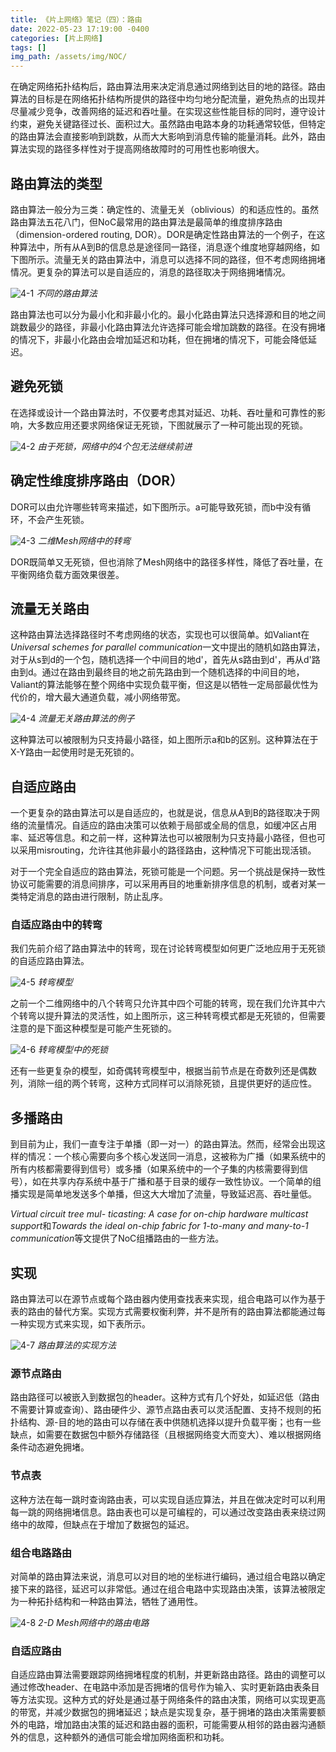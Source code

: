 ```yaml
---
title: 《片上网络》笔记（四）：路由
date: 2022-05-23 17:19:00 -0400
categories: [片上网络]
tags: []
img_path: /assets/img/NOC/
---
```


在确定网络拓扑结构后，路由算法用来决定消息通过网络到达目的地的路径。路由
算法的目标是在网络拓扑结构所提供的路径中均匀地分配流量，避免热点的出现并尽量减少竞争，改善网络的延迟和吞吐量。在实现这些性能目标的同时，遵守设计约束，避免关键路径过长、面积过大。虽然路由电路本身的功耗通常较低，但特定的路由算法会直接影响到跳数，从而大大影响到消息传输的能量消耗。此外，路由算法实现的路径多样性对于提高网络故障时的可用性也影响很大。

## 路由算法的类型

路由算法一般分为三类：确定性的、流量无关（oblivious）的和适应性的。虽然路由算法五花八门，但NoC最常用的路由算法是最简单的维度排序路由（dimension-ordered routing, DOR）。DOR是确定性路由算法的一个例子，在这种算法中，所有从A到B的信息总是途径同一路径，消息逐个维度地穿越网络，如下图所示。流量无关的路由算法中，消息可以选择不同的路径，但不考虑网络拥堵情况。更复杂的算法可以是自适应的，消息的路径取决于网络拥堵情况。

![4-1](4-1.png)
_不同的路由算法_

路由算法也可以分为最小化和非最小化的。最小化路由算法只选择源和目的地之间跳数最少的路径，非最小化路由算法允许选择可能会增加跳数的路径。在没有拥堵的情况下，非最小化路由会增加延迟和功耗，但在拥堵的情况下，可能会降低延迟。

## 避免死锁

在选择或设计一个路由算法时，不仅要考虑其对延迟、功耗、吞吐量和可靠性的影响，大多数应用还要求网络保证无死锁，下图就展示了一种可能出现的死锁。

![4-2](4-2.png)
_由于死锁，网络中的4个包无法继续前进_

## 确定性维度排序路由（DOR）

DOR可以由允许哪些转弯来描述，如下图所示。a可能导致死锁，而b中没有循环，不会产生死锁。

![4-3](4-3.png)
_二维Mesh网络中的转弯_

DOR既简单又无死锁，但也消除了Mesh网络中的路径多样性，降低了吞吐量，在平衡网络负载方面效果很差。

## 流量无关路由

这种路由算法选择路径时不考虑网络的状态，实现也可以很简单。如Valiant在*Universal schemes for parallel communication*一文中提出的随机如路由算法，对于从s到d的一个包，随机选择一个中间目的地d'，首先从s路由到d'，再从d'路由到d。通过在路由到最终目的地之前先路由到一个随机选择的中间目的地，Valiant的算法能够在整个网络中实现负载平衡，但这是以牺牲一定局部最优性为代价的，增大最大通道负载，减小网络带宽。

![4-4](4-4.png)
_流量无关路由算法的例子_

这种算法可以被限制为只支持最小路径，如上图所示a和b的区别。这种算法在于X-Y路由一起使用时是无死锁的。

## 自适应路由

一个更复杂的路由算法可以是自适应的，也就是说，信息从A到B的路径取决于网络的流量情况。自适应的路由决策可以依赖于局部或全局的信息，如缓冲区占用率、延迟等信息。和之前一样，这种算法也可以被限制为只支持最小路径，但也可以采用misrouting，允许往其他非最小的路径路由，这种情况下可能出现活锁。

对于一个完全自适应的路由算法，死锁可能是一个问题。另一个挑战是保持一致性协议可能需要的消息间排序，可以采用再目的地重新排序信息的机制，或者对某一类特定消息的路由进行限制，防止乱序。

### 自适应路由中的转弯

我们先前介绍了路由算法中的转弯，现在讨论转弯模型如何更广泛地应用于无死锁的自适应路由算法。

![4-5](4-5.png)
_转弯模型_

之前一个二维网络中的八个转弯只允许其中四个可能的转弯，现在我们允许其中六个转弯以提升算法的灵活性，如上图所示，这三种转弯模式都是无死锁的，但需要注意的是下面这种模型是可能产生死锁的。

![4-6](4-6.png)
_转弯模型中的死锁_

还有一些更复杂的模型，如奇偶转弯模型中，根据当前节点是在奇数列还是偶数列，消除一组的两个转弯，这种方式同样可以消除死锁，且提供更好的适应性。

## 多播路由

到目前为止，我们一直专注于单播（即一对一）的路由算法。然而，经常会出现这样的情况：一个核心需要向多个核心发送同一消息，这被称为广播（如果系统中的所有内核都需要得到信号）或多播（如果系统中的一个子集的内核需要得到信号），如在共享内存系统中基于广播和基于目录的缓存一致性协议。一个简单的组播实现是简单地发送多个单播，但这大大增加了流量，导致延迟高、吞吐量低。

*Virtual circuit tree mul- ticasting: A case for on-chip hardware multicast support*和*Towards the ideal on-chip fabric for 1-to-many and many-to-1 communication*等文提供了NoC组播路由的一些方法。

## 实现

路由算法可以在源节点或每个路由器内使用查找表来实现，组合电路可以作为基于表的路由的替代方案。实现方式需要权衡利弊，并不是所有的路由算法都能通过每一种实现方式来实现，如下表所示。

![4-7](4-7.png)
_路由算法的实现方法_

### 源节点路由

路由路径可以被嵌入到数据包的header。这种方式有几个好处，如延迟低（路由不需要计算或查询）、路由硬件少、源节点路由表可以灵活配置、支持不规则的拓扑结构、源-目的地的路由可以存储在表中供随机选择以提升负载平衡；也有一些缺点，如需要在数据包中额外存储路径（且根据网络变大而变大）、难以根据网络条件动态避免拥堵。

### 节点表

这种方法在每一跳时查询路由表，可以实现自适应算法，并且在做决定时可以利用每一跳的网络拥堵信息。路由表也可以是可编程的，可以通过改变路由表来绕过网络中的故障，但缺点在于增加了数据包的延迟。

### 组合电路路由

对简单的路由算法来说，消息可以对目的地的坐标进行编码，通过组合电路以确定接下来的路径，延迟可以非常低。通过在组合电路中实现路由决策，该算法被限定为一种拓扑结构和一种路由算法，牺牲了通用性。

![4-8](4-8.png)
_2-D Mesh网络中的路由电路_

### 自适应路由

自适应路由算法需要跟踪网络拥堵程度的机制，并更新路由路径。路由的调整可以通过修改header、在电路中添加是否拥堵的信号作为输入、实时更新路由表条目等方法实现。这种方式的好处是通过基于网络条件的路由决策，网络可以实现更高的带宽，并减少数据包的拥堵延迟；缺点是实现复杂，基于拥堵的路由决策需要额外的电路，增加路由决策的延迟和路由器的面积，可能需要从相邻的路由器沟通额外的信息，这种额外的通信可能会增加网络面积和功耗。
